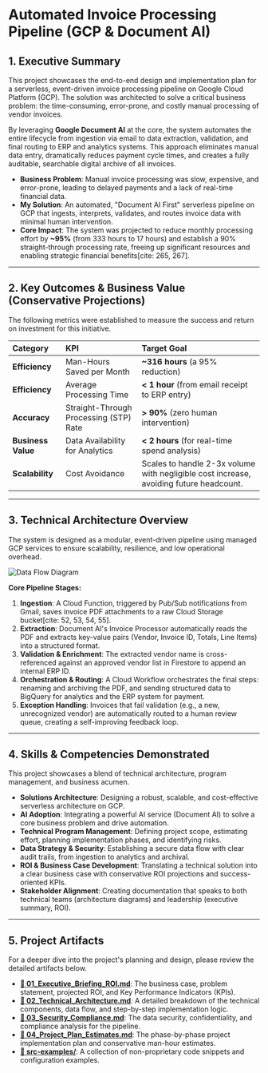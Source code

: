 # Automated Invoice Processing Pipeline (GCP & Document AI)

## 1. Executive Summary

This project showcases the end-to-end design and implementation plan for a serverless, event-driven invoice processing pipeline on Google Cloud Platform (GCP). The solution was architected to solve a critical business problem: the time-consuming, error-prone, and costly manual processing of vendor invoices.

By leveraging **Google Document AI** at the core, the system automates the entire lifecycle from ingestion via email to data extraction, validation, and final routing to ERP and analytics systems. This approach eliminates manual data entry, dramatically reduces payment cycle times, and creates a fully auditable, searchable digital archive of all invoices.

-   **Business Problem**: Manual invoice processing was slow, expensive, and error-prone, leading to delayed payments and a lack of real-time financial data.
-   **My Solution**: An automated, "Document AI First" serverless pipeline on GCP that ingests, interprets, validates, and routes invoice data with minimal human intervention.
-   **Core Impact**: The system was projected to reduce monthly processing effort by **~95%** (from 333 hours to 17 hours) and establish a 90% straight-through processing rate, freeing up significant resources and enabling strategic financial benefits[cite: 265, 267].

---

## 2. Key Outcomes & Business Value (Conservative Projections)

The following metrics were established to measure the success and return on investment for this initiative.

| Category | KPI | Target Goal |
| :--- | :--- | :--- |
| **Efficiency** | Man-Hours Saved per Month | **~316 hours** (a 95% reduction)  |
| **Efficiency** | Average Processing Time | **< 1 hour** (from email receipt to ERP entry)  |
| **Accuracy** | Straight-Through Processing (STP) Rate | **> 90%** (zero human intervention)  |
| **Business Value** | Data Availability for Analytics | **< 2 hours** (for real-time spend analysis)  |
| **Scalability** | Cost Avoidance | Scales to handle 2-3x volume with negligible cost increase, avoiding future headcount. |

---

## 3. Technical Architecture Overview

The system is designed as a modular, event-driven pipeline using managed GCP services to ensure scalability, resilience, and low operational overhead.

![Data Flow Diagram](https://mermaid.ink/svg/eyJjb2RlIjoiZ3JhcGggVERcbiAgICBBW0VtYWlsIEluYm94XSAtLT58MS4gSW5nZXN0aW9ufCBCKENsb3VkIFN0b3JhZ2U6IHJhd19pbnZvaWNlcyk7XG4gICAgQiAtLT58Mi4gRXh0cmFjdGlvbnwgQyhEb2N1bWVudCBBSSk7XG4gICAgQyAtLT58RGF0YSBFeHRyYWN0ZWR8IEQoRmlyZXN0b3JlKTtcbiAgICBEIC0tPnwzLiBWYWxpZGF0aW9ufCBEO1xuICAgIEQgLS0-fDQgT3JjaGVzdHJhdGlvbnwgRShDbG91ZCBXb3JrZmxvd3MpO1xuICAgIEUgLS0-IEYoQmlnUXVlcnk6IEFuYWx5dGljcyk7XG4gICAgRSAtLT4gRyhFUlAgU3lzdGVtOiBQYXltZW50KTtcbiAgICBFIC0tPiBIKENsb3VkIFN0b3JhZ2U6IEFyY2hpdmUpO1xuICAgIERbVmFsaWRhdGlvbiBGYWlsdXJlXSAtLT58NS4gRXhjZXB0aW9ufCBJKFB1Yi9TdWIsIEh1bWFuIFJldmlldyk7XG5cbiAgICBzdHlsZSBDIHフィルlDojZDNlYWZkLGstrokeOiMzMzMsZmlsbDpibGFjayxzdHJva2Utd2lkdGg6MnB4O1xuICAgIHN0eWxlIEUgZmlsbDojZDNlYWZkLHN0cm9rZTojMzMzLGZpbGw6YmxhY2ssc3Ryb2tlLXdpZHRoOjJweDsiLCJtZXJtYWlkIjp7InRoZW1lIjoiZGVmYXVsdCJ9LCJ1cGRhdGVFZGl0b3IiOmZhbHNlfQ)

**Core Pipeline Stages:**
1.  **Ingestion**: A Cloud Function, triggered by Pub/Sub notifications from Gmail, saves invoice PDF attachments to a raw Cloud Storage bucket[cite: 52, 53, 54, 55].
2.  **Extraction**: Document AI's Invoice Processor automatically reads the PDF and extracts key-value pairs (Vendor, Invoice ID, Totals, Line Items) into a structured format.
3.  **Validation & Enrichment**: The extracted vendor name is cross-referenced against an approved vendor list in Firestore to append an internal ERP ID.
4.  **Orchestration & Routing**: A Cloud Workflow orchestrates the final steps: renaming and archiving the PDF, and sending structured data to BigQuery for analytics and the ERP system for payment.
5.  **Exception Handling**: Invoices that fail validation (e.g., a new, unrecognized vendor) are automatically routed to a human review queue, creating a self-improving feedback loop.

---

## 4. Skills & Competencies Demonstrated

This project showcases a blend of technical architecture, program management, and business acumen.

-   **Solutions Architecture**: Designing a robust, scalable, and cost-effective serverless architecture on GCP.
-   **AI Adoption**: Integrating a powerful AI service (Document AI) to solve a core business problem and drive automation.
-   **Technical Program Management**: Defining project scope, estimating effort, planning implementation phases, and identifying risks.
-   **Data Strategy & Security**: Establishing a secure data flow with clear audit trails, from ingestion to analytics and archival.
-   **ROI & Business Case Development**: Translating a technical solution into a clear business case with conservative ROI projections and success-oriented KPIs.
-   **Stakeholder Alignment**: Creating documentation that speaks to both technical teams (architecture diagrams) and leadership (executive summary, ROI).

---

## 5. Project Artifacts

For a deeper dive into the project's planning and design, please review the detailed artifacts below.

-   **[📄 01_Executive_Briefing_ROI.md](./01_Executive_Briefing_ROI.md)**: The business case, problem statement, projected ROI, and Key Performance Indicators (KPIs).
-   **[📄 02_Technical_Architecture.md](./02_Technical_Architecture.md)**: A detailed breakdown of the technical components, data flow, and step-by-step implementation logic.
-   **[📄 03_Security_Compliance.md](./03_Security_Compliance.md)**: The data security, confidentiality, and compliance analysis for the pipeline.
-   **[📄 04_Project_Plan_Estimates.md](./04_Project_Plan_Estimates.md)**: The phase-by-phase project implementation plan and conservative man-hour estimates.
-   **[📂 src-examples/](./src-examples/)**: A collection of non-proprietary code snippets and configuration examples.
